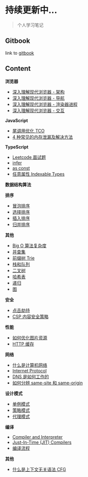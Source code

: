 # 持续更新中...

> 个人学习笔记

## Gitbook

link to [gitbook](https://suki.gitbook.io/notes/)

## Content

**浏览器**

-   [深入理解现代浏览器 - 架构](./articles/browser/inside_look_browser_1.md)
-   [深入理解现代浏览器 - 导航](./articles/browser/inside_look_browser_2.md)
-   [深入理解现代浏览器 - 渲染器进程](./articles/browser/inside_look_browser_3.md)
-   [深入理解现代浏览器 - 交互](./articles/browser/inside_look_browser_4.md)

**JavaScript**

-   [尾调用优化 TCO](./articles/javascript/tail_call_optimization.md)
-   [4 种常见的内存泄漏及解决方法](./articles/javascript/4_common_memory_leak.md)

**TypeScript**

-   [Leetcode 面试题](./articles/typescript/typescript_leetcode_hire.md)
-   [infer](./articles/typescript/typescript_infer.md)
-   [as const](./articles/typescript/typescript_as_const.md)
-   [任意属性 Indexable Types](./articles/typescript/typescript_indexable_types.md)

**数据结构算法**

**排序**

-   [冒泡排序](./articles/sorting/bubble_sort.md)
-   [选择排序](./articles/sorting/selection_sort.md)
-   [插入排序](./articles/sorting/insertion_sort.md)
-   [归并排序](./articles/sorting/merge_sort.md)

**其他**

-   [Big O 算法复杂度](./articles/dsa/big_O_complexity.md)
-   [并查集](./articles/dsa/dsa_union_find.md)
-   [前缀树 Trie](./articles/dsa/dsa_trie.md)
-   [栈和队列](./articles/dsa/dsa_stack_and_queue.md)
-   [二叉树](./articles/dsa/dsa_binary_tree.md)
-   [哈希表](./articles/dsa/dsa_hashtable.md)
-   [递归](./articles/dsa/dsa_recursion.md)
-   [图](./articles/dsa/dsa_graph.md)

**安全**

-   [点击劫持](./articles/security/clickjacking.md)
-   [CSP 内容安全策略](./articles/security/what_is_CSP.md)

**性能**

-   [如何优化图片资源](./articles/performance/optimize_images.md)
-   [HTTP 缓存](./articles/performance/caching.md)

**网络**

-   [什么是计算机网络](./articles/network/basis_of_computer_network.md)
-   [Internet Protocol](./articles/network/internet_protocol.md)
-   [DNS 是如何工作的](./articles/network/how_dns_works.md)
-   [如何分辨 same-site 和 same-origin](./articles/network/same_site_&_same_origin.md)

**设计模式**

-   [单例模式](./articles/design-pattern/design_pattern_singleton.md)
-   [策略模式](./articles/design-pattern/design_pattern_strategy.md)
-   [代理模式](./articles/design-pattern/design_pattern_proxy.md)

**编译**

-   [Compiler and Interpreter](./articles/compile/compiler_and_interpreter.md)
-   [Just-In-Time (JIT) Compilers](./articles/compile/just_in_time_compiler.md)
-   [编译流程](./articles/compile/compilation_in_general.md)

**其他**

-   [什么是上下文无关语法 CFG](./articles/context_free_grammar.md)
